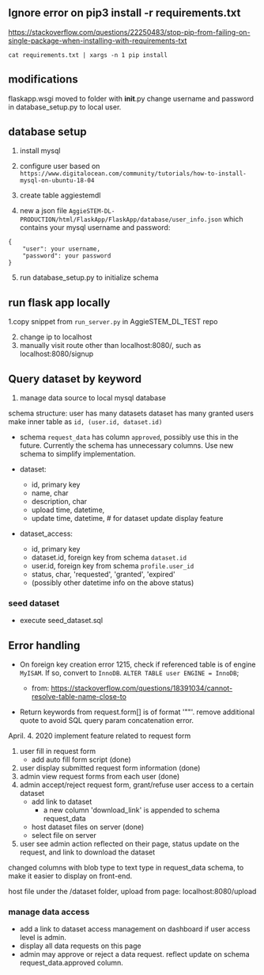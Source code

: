 ## Ignore error on pip3 install -r requirements.txt
https://stackoverflow.com/questions/22250483/stop-pip-from-failing-on-single-package-when-installing-with-requirements-txt

`cat requirements.txt | xargs -n 1 pip install` 

## modifications

flaskapp.wsgi moved to folder with __init__.py
change username and password in database_setup.py to local user.

## database setup

1. install mysql

2. configure user based on `https://www.digitalocean.com/community/tutorials/how-to-install-mysql-on-ubuntu-18-04` 

3. create table aggiestemdl

4. new a json file `AggieSTEM-DL-PRODUCTION/html/FlaskApp/FlaskApp/database/user_info.json` which contains your mysql username and password:

```
{
	"user": your username,
	"password": your password
}

```

5. run database_setup.py to initialize schema

## run flask app locally

1.copy snippet from `run_server.py` in AggieSTEM_DL_TEST repo

2. change ip to localhost
3. manually visit route other than localhost:8080/, such as localhost:8080/signup

## Query dataset by keyword
1. manage data source to local mysql database

schema structure:
    user has many datasets
    dataset has many granted users
    make inner table as `id, (user.id, dataset.id)`

* schema `request_data` has column `approved`, possibly use this in the future.  Currently the schema has unnecessary columns.  Use new schema to simplify implementation.

* dataset:
  * id, primary key
  * name, char
  * description, char
  * upload time, datetime,
  * update time, datetime, # for dataset update display feature

* dataset_access:
  * id, primary key
  * dataset.id, foreign key from schema `dataset.id`
  * user.id, foreign key from schema `profile.user_id`
  * status, char, 'requested', 'granted', 'expired'
  * (possibly other datetime info on the above status)

### seed dataset
* execute seed_dataset.sql



## Error handling
* On foreign key creation error 1215, check if referenced table is of engine `MyISAM`.  If so, convert to `InnoDB`.  `ALTER TABLE user ENGINE = InnoDB`;
    * from: https://stackoverflow.com/questions/18391034/cannot-resolve-table-name-close-to

* Return keywords from request.form[] is of format '""'. remove additional quote to avoid SQL query param concatenation error.

April. 4. 2020
implement feature related to request form
1. user fill in request form
    * add auto fill form script (done)
2. user display submitted request form information (done)
3. admin view request forms from each user (done)
4. admin accept/reject request form, grant/refuse user access to a certain dataset
   * add link to dataset
     * a new column 'download_link' is appended to schema request_data
   * host dataset files on server (done)
   * select file on server
5. user see admin action reflected on their page, status update on the request, and link to download the dataset


changed columns with blob type to text type in request_data schema, to make it easier to display on front-end.

host file under the /dataset folder, upload from page: localhost:8080/upload

### manage data access
* add a link to dataset access management on dashboard if user access level is admin.
* display all data requests on this page
* admin may approve or reject a data request.  reflect update on schema request_data.approved column.